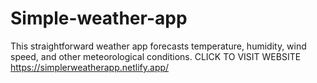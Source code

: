 # Simple-weather-app
This straightforward weather app forecasts temperature, humidity, wind speed, and other meteorological conditions.
CLICK TO VISIT WEBSITE https://simplerweatherapp.netlify.app/
